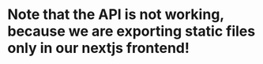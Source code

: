 # Note that the API is not working, because we are exporting static files only in our nextjs frontend!
